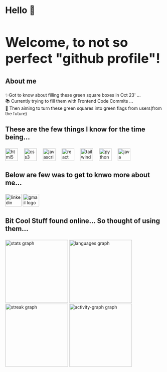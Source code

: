<h1 align="left">Hello 👋 <br><span><h2>Welcome, to not so perfect "github profile"!</h2></span></h1>
<h4 align="left>Rajasthan Police Hackathon 1.0 Winner | Freelancer | Canva Designer | IIT Guwahati"</h4>

###

<h2 align="left">About me</h2>

###

<p align="left">✨Got to know about filling these green square boxes in Oct 23' ...<br>📚 Currently trying to fill them with Frontend Code Commits ...<br>🎯 Then aiming to turn these green squares into green flags from users(from the future)</p>

###

<h2 align="left">These are the few things I know for the time being...</h2>

###

<div align="left">
  <img src="https://cdn.jsdelivr.net/gh/devicons/devicon/icons/html5/html5-original.svg" height="40" alt="html5 logo"  />
  <img width="12" />
  <img src="https://cdn.jsdelivr.net/gh/devicons/devicon/icons/css3/css3-original.svg" height="40" alt="css3 logo"  />
  <img width="12" />
  <img src="https://cdn.jsdelivr.net/gh/devicons/devicon/icons/javascript/javascript-plain.svg" height="40" alt="javascript logo"  />
  <img width="12" />
  <img src="https://cdn.jsdelivr.net/gh/devicons/devicon/icons/react/react-original.svg" height="40" alt="react logo"  />
  <img width="12" />
  <img src="https://cdn.jsdelivr.net/gh/devicons/devicon/icons/tailwindcss/tailwindcss-original-wordmark.svg" height="40" alt="tailwindcss logo"  />
  <img width="12" />
  <img src="https://cdn.jsdelivr.net/gh/devicons/devicon/icons/python/python-original.svg" height="40" alt="python logo"  />
  <img width="12" />
  <img src="https://cdn.jsdelivr.net/gh/devicons/devicon/icons/java/java-original.svg" height="40" alt="java logo"  />
</div>

###

<h2 align="left">Below are few was to get to knwo more about me...</h2>

###

<div align="left">
  <a href="https://www.linkedin.com/in/nishchay-bhatia/"><img src="https://raw.githubusercontent.com/maurodesouza/profile-readme-generator/master/src/assets/icons/social/linkedin/default.svg" width="52" height="40" alt="linkedin logo"  /></a>
  <a href="mailto:nishbcodes@gmail.com"><img src="https://raw.githubusercontent.com/maurodesouza/profile-readme-generator/master/src/assets/icons/social/gmail/default.svg" width="52" height="40" alt="gmail logo"  /></a>
</div>

###

<h2 align="left">Bit Cool Stuff found online... So thought of using them...</h2>

###

<div align="left">
  <img src="https://github-readme-stats.vercel.app/api?username=nishb369&hide_title=false&hide_rank=false&show_icons=true&include_all_commits=true&count_private=true&disable_animations=false&theme=github_dark&locale=en&hide_border=false&order=1" height="200" alt="stats graph"  />
  <img src="https://github-readme-stats.vercel.app/api/top-langs?username=nishb369&locale=en&hide_title=false&layout=compact&card_width=320&langs_count=5&theme=github_dark&hide_border=false&order=2" height="200" alt="languages graph"  />
  <img src="https://streak-stats.demolab.com?user=nishb369&locale=en&mode=daily&theme=github_dark&hide_border=false&border_radius=5&order=3" height="200" alt="streak graph"  />
  <img src="https://github-readme-activity-graph.vercel.app/graph?username=nishb369&radius=16&theme=github-dark&area=true&order=5" height="200" alt="activity-graph graph"  />
</div>

###
